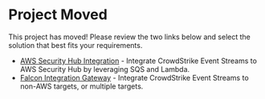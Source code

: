 # Project Moved
This project has moved! Please review the two links below and select the solution that best fits your requirements.

+ [AWS Security Hub Integration](https://github.com/CrowdStrike/Cloud-AWS/tree/master/Security-Hub) - Integrate CrowdStrike Event Streams to AWS Security Hub by leveraging SQS and Lambda.
+ [Falcon Integration Gateway](https://github.com/CrowdStrike/Falcon-Integration-Gateway) - Integrate CrowdStrike Event Streams to non-AWS targets, or multiple targets.